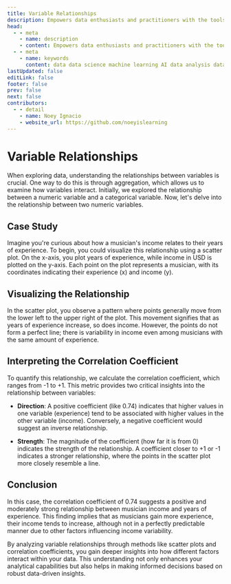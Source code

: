 ```yaml
---
title: Variable Relationships
description: Empowers data enthusiasts and practitioners with the tools and knowledge to unlock the potential of data.
head:
  - - meta
    - name: description
    - content: Empowers data enthusiasts and practitioners with the tools and knowledge to unlock the potential of data.
  - - meta
    - name: keywords
      content: data data science machine learning AI data analysis data-driven data enthusiasts data practitioners
lastUpdated: false
editLink: false
footer: false
prev: false
next: false
contributors:
  - - detail
    - name: Noey Ignacio
    - website_url: https://github.com/noeyislearning
---
```


# Variable Relationships

When exploring data, understanding the relationships between variables is crucial. One way to do this is through aggregation, which allows us to examine how variables interact. Initially, we explored the relationship between a numeric variable and a categorical variable. Now, let's delve into the relationship between two numeric variables.

## Case Study

Imagine you're curious about how a musician's income relates to their years of experience. To begin, you could visualize this relationship using a scatter plot. On the x-axis, you plot years of experience, while income in USD is plotted on the y-axis. Each point on the plot represents a musician, with its coordinates indicating their experience (x) and income (y).

## Visualizing the Relationship

In the scatter plot, you observe a pattern where points generally move from the lower left to the upper right of the plot. This movement signifies that as years of experience increase, so does income. However, the points do not form a perfect line; there is variability in income even among musicians with the same amount of experience.

<ImageCard 
  img_url="https://i.imgur.com/Ec1pLTm.png"
  caption="Scatter Plot of Income vs. Years of Experience"
  copyright_owner="codecademy.com"
  :bordered=true
/>

## Interpreting the Correlation Coefficient

To quantify this relationship, we calculate the correlation coefficient, which ranges from -1 to +1. This metric provides two critical insights into the relationship between variables:

- **Direction**: A positive coefficient (like 0.74) indicates that higher values in one variable (experience) tend to be associated with higher values in the other variable (income). Conversely, a negative coefficient would suggest an inverse relationship.

- **Strength**: The magnitude of the coefficient (how far it is from 0) indicates the strength of the relationship. A coefficient closer to +1 or -1 indicates a stronger relationship, where the points in the scatter plot more closely resemble a line.

## Conclusion

In this case, the correlation coefficient of 0.74 suggests a positive and moderately strong relationship between musician income and years of experience. This finding implies that as musicians gain more experience, their income tends to increase, although not in a perfectly predictable manner due to other factors influencing income variability.

By analyzing variable relationships through methods like scatter plots and correlation coefficients, you gain deeper insights into how different factors interact within your data. This understanding not only enhances your analytical capabilities but also helps in making informed decisions based on robust data-driven insights.
